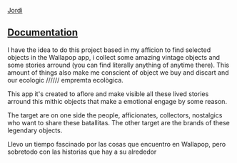 [Jordi](https://github.com/JordiUbanell)

## [Documentation](docs/README.md)


I have the idea to do this project based in my afficion to find selected objects in the Wallapop app, i collect some amazing vintage objects and some stories arround (you can find literally anything of anytime there). This amount of things also make me conscient of object we buy and discart and our ecologic ////// empremta ecològica. 

This app it's created to aflore and make visible all these lived stories arround this mithic objects that make a emotional engage by some reason. 

The target are on one side the people, afficionates, collectors, nostalgics who want to share these batallitas. The other target are the brands of these legendary objects. 



Llevo un tiempo fascinado por las cosas que encuentro en Wallapop, pero sobretodo con las historias que hay a su alrededor 

